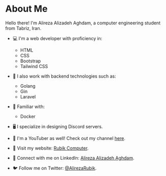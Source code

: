 # About Me

Hello there! I'm Alireza Alizadeh Aghdam, a computer engineering student from Tabriz, Iran.

- 💻 I'm a web developer with proficiency in:
  - HTML
  - CSS
  - Bootstrap
  - Tailwind CSS

- 🚀 I also work with backend technologies such as:
  - Golang
  - Gin
  - Laravel

- 🐳 Familiar with:
  - Docker

- 🖥️ I specialize in designing Discord servers.

- 🎥 I'm a YouTuber as well! Check out my channel [here](https://www.youtube.com/Alireza_Rubik).

- 🔗 Visit my website: [Rubik Computer](https://www.rubikcomputer.ir).

- 🔗 Connect with me on LinkedIn: [Alireza Alizadeh Aghdam](https://www.linkedin.com/in/alireza-alizadeh-aghdam-ab2663228/).

- 🐦 Follow me on Twitter: [@AlirezaRubik](https://twitter.com/AlirezaRubik).
